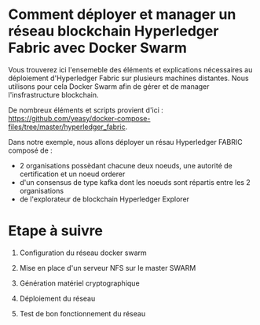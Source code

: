 # Comment déployer et manager un réseau blockchain Hyperledger Fabric avec Docker Swarm

Vous trouverez ici l'ensemeble des éléments et explications nécessaires au déploiement d'Hyperledger Fabric sur plusieurs machines distantes. Nous utilisons pour cela Docker Swarm afin de gérer et de manager l'insfrastructure blockchain. 

De nombreux éléments et scripts provient d'ici : https://github.com/yeasy/docker-compose-files/tree/master/hyperledger_fabric. 

Dans notre exemple, nous allons déployer un résau Hyperledger FABRIC composé de :
  - 2 organisations possèdant chacune deux noeuds, une autorité de certification et un noeud orderer
  - d'un consensus de type kafka dont les noeuds sont répartis entre les 2 organisations
  - de l'explorateur de blockchain Hyperledger Explorer

# Etape à suivre

1) Configuration du réseau docker swarm 

2) Mise en place d'un serveur NFS sur le master SWARM

3) Génération matériel cryptographique

4) Déploiement du réseau

5) Test de bon fonctionnement du réseau
